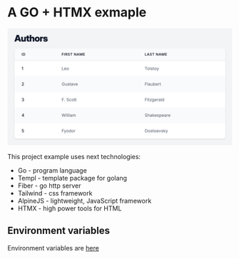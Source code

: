# A GO + HTMX exmaple

![Preview](https://github.com/sxwebdev/go-htmx-example/blob/master/preview.png?raw=true)

This project example uses next technologies:

- Go - program language
- Templ - template package for golang
- Fiber - go http server
- Tailwind - css framework
- AlpineJS - lightweight, JavaScript framework
- HTMX - high power tools for HTML

## Environment variables

Environment variables are [here](https://github.com/sxwebdev/go-htmx-example/blob/master/ENVS.md)
